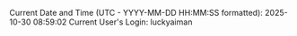 Current Date and Time (UTC - YYYY-MM-DD HH:MM:SS formatted): 2025-10-30 08:59:02
Current User's Login: luckyaiman

